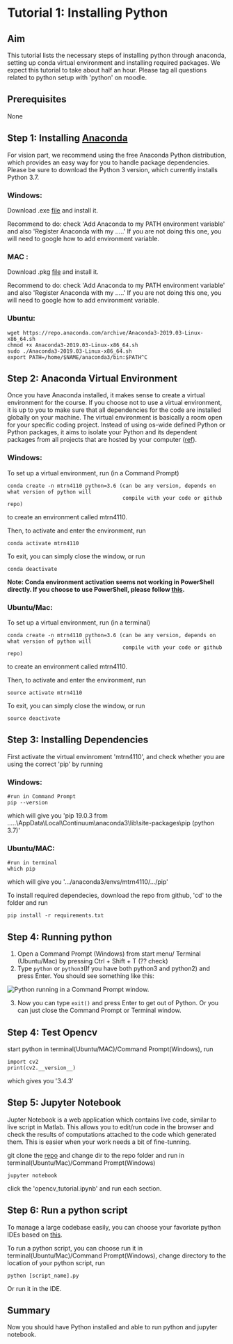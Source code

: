 # Tutorial 1: Installing Python

## Aim

This tutorial lists the necessary steps of installing python through anaconda, setting up conda virtual environment and installing required packages. We expect this tutorial to take about half an hour. Please tag all questions related to python setup with 'python' on moodle.

## Prerequisites

None

## Step 1: Installing [Anaconda](https://www.anaconda.com/distribution/#linux)
For vision part,  we recommend using the free Anaconda Python distribution, which provides an easy way for you to handle 
package dependencies. Please be sure to download the Python 3 version, which currently installs Python 3.7.

### Windows:

Download .exe [file](https://repo.anaconda.com/archive/Anaconda3-2019.03-Windows-x86_64.exe) and install it.

Recommend to do: check 'Add Anaconda to my PATH environment variable' and also 'Register Anaconda with my .....'
If you are not doing this one, you will need to google how to add environment variable.

### MAC :

Download .pkg [file](https://repo.anaconda.com/archive/Anaconda3-2019.03-MacOSX-x86_64.pkg) and install it.

Recommend to do: check 'Add Anaconda to my PATH environment variable' and also 'Register Anaconda with my .....'
If you are not doing this one, you will need to google how to add environment variable.

### Ubuntu:

```
wget https://repo.anaconda.com/archive/Anaconda3-2019.03-Linux-x86_64.sh
chmod +x Anaconda3-2019.03-Linux-x86_64.sh
sudo ./Anaconda3-2019.03-Linux-x86_64.sh
export PATH=/home/$NAME/anaconda3/bin:$PATH^C
```

## Step 2: Anaconda Virtual Environment
Once you have Anaconda installed, it makes sense to create a virtual environment for the course.
If you choose not to use a virtual environment, it is up to you to make sure that all dependencies 
for the code are installed globally on your machine. The virtual environment is basically a room open for your specific coding project. Instead of using os-wide defined Python or Python packages, it aims to isolate your Python and its dependent packages from all projects that are hosted by your computer ([ref](https://medium.com/@pinareceaktan/what-is-this-virtual-environments-in-python-and-why-anyone-ever-needs-them-7e3e682f9d2)).

### Windows:

To set up a virtual environment, run (in a Command Prompt)
```
conda create -n mtrn4110 python=3.6 (can be any version, depends on what version of python will 
                                     compile with your code or github repo)

```
to create an environment called mtrn4110.

Then, to activate and enter the environment, run
```
conda activate mtrn4110
```
To exit, you can simply close the window, or run

```
conda deactivate
```
**Note: Conda environment activation seems not working in PowerShell directly. If you choose to use PowerShell, please follow [this](https://github.com/conda/conda/issues/8428#issuecomment-474867193).**

### Ubuntu/Mac:

To set up a virtual environment, run (in a terminal)
```
conda create -n mtrn4110 python=3.6 (can be any version, depends on what version of python will 
                                     compile with your code or github repo)

```
to create an environment called mtrn4110.

Then, to activate and enter the environment, run
```
source activate mtrn4110
```
To exit, you can simply close the window, or run

```
source deactivate
```

## Step 3: Installing Dependencies
First activate the virtual envinroment 'mtrn4110', and check whether you are using the correct 'pip' by running

### Windows:
```
#run in Command Prompt
pip --version
```
which will give you 'pip 19.0.3 from .....\AppData\Local\Continuum\anaconda3\lib\site-packages\pip (python 3.7)'

### Ubuntu/MAC:
```
#run in terminal
which pip
```
which will give you '.../anaconda3/envs/mtrn4110/.../pip'

To install required dependecies, download the repo from github, 'cd' to the folder and run

```
pip install -r requirements.txt
```
## Step 4: Running python
1. Open a Command Prompt (Windows) from start menu/ Terminal (Ubuntu/Mac) by pressing Ctrl + Shift + T (?? check)
2. Type ```python``` or ``` python3 ```(If you have both python3 and python2) and press Enter. You should see something like this:
 
 ![Python running in a Command Prompt window.](python-terminal.PNG)

3. Now you can type ```exit()``` and press Enter to get out of Python. Or you can just close the Command Prompt or Terminal window.

## Step 4: Test Opencv

start python in terminal(Ubuntu/MAC)/Command Prompt(Windows), run
```
import cv2
print(cv2.__version__)
```
which gives you '3.4.3'

## Step 5: Jupyter Notebook

Jupter Notebook is a web application which contains live code, similar to live script in Matlab. This allows you to edit/run code in the browser and check the results of computations attached to the code which generated them. This is easier when your work needs a bit of fine-tunning. 

git clone the [repo](https://github.com/drliaowu/MTRN4110_2019) and change dir to the repo folder and run in terminal(Ubuntu/Mac)/Command Prompt(Windows)
```
jupyter notebook
```
click the 'opencv_tutorial.ipynb' and run each section.

## Step 6: Run a python script

To manage a large codebase easily, you can choose your favoriate python IDEs based on [this](https://www.guru99.com/python-ide-code-editor.html). 

To run a python script, you can choose run it in terminal(Ubuntu/Mac)/Command Prompt(Windows), change directory to the location of your python script, run
```
python [script_name].py
```
Or run it in the IDE.

## Summary

Now you should have Python installed and able to run python and jupyter notebook.
